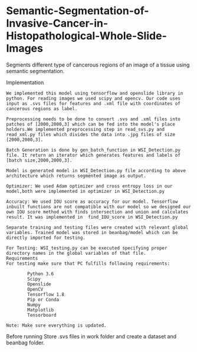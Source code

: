 # Semantic-Segmentation-of-Invasive-Cancer-in-Histopathological-Whole-Slide-Images
Segments different type of cancerous regions of an image of a tissue using semantic segmentation.


Implementation

	We implemented this model using tensorflow and openslide library in python. For reading images we used scipy and opencv. Our code uses input as .svs files for features and .xml file with coordinates of cancerous regions as label.
	
	Preprocessing needs to be done to convert .svs and .xml files into patches of [2000,2000,3] which can be fed into the model's place holders.We implemented preprocessing step in read_svs.py and read_xml.py files which divides the data into .jpg files of size [2000,2000,3].
	
	Batch Generation is done by gen_batch_function in WSI_Detection.py file. It return an iterator which generates features and labels of [batch size,2000,2000,3].
	
	Model is generated model in WSI_Detection.py file according to above architecture which returns segmented image as output.
	
	Optimizer: We used Adam optimizer and cross entropy loss in our model,both were implemented in optimizer in WSI_Detection.py
	
	Accuracy: We used IOU score as accuracy for our model. Tensorflow inbuilt functions are not compatible with our model so we designed our own IOU score method with finds intersection and union and calculates result. It was implemented in  find_IOU_score in WSI_Detection.py
	
	Separate training and testing files were created with relevant global variables. Trained model was stored in beanbag/model which can be directly imported for testing.
	
	For Testing: WSI_testing.py can be executed specifying proper directory names in the global variables of that file.	
	Requirements
	For testing make sure that PC fulfills following requirements:
	
			Python 3.6
			Scipy
			Openslide
			OpenCV
			Tensorflow 1.8
			Pip or Conda 
			Numpy
			Matplotlib
			Tensorboard
		
	Note: Make sure everything is updated.
	
  Before running Store .svs files in work folder and create  a dataset and beanbag folder.
